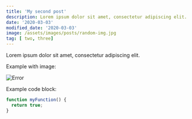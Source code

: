 ```yaml
---
title: 'My second post'
description: Lorem ipsum dolor sit amet, consectetur adipiscing elit.
date: '2020-03-03'
modified_date: '2020-03-03'
image: /assets/images/posts/random-img.jpg
tag: [ two, three]
---
```


Lorem ipsum dolor sit amet, consectetur adipiscing elit.

Example with image:

![Error](@@baseUrl@@/assets/images/posts/error.png)

Example code block:

```js
function myFunction() {
  return true;
}
```
